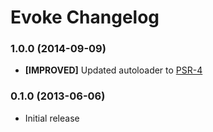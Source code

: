 # Evoke Changelog

### 1.0.0 (2014-09-09)

* **[IMPROVED]** Updated autoloader to [PSR-4](http://www.php-fig.org/psr/psr-4/)

### 0.1.0 (2013-06-06)

* Initial release
